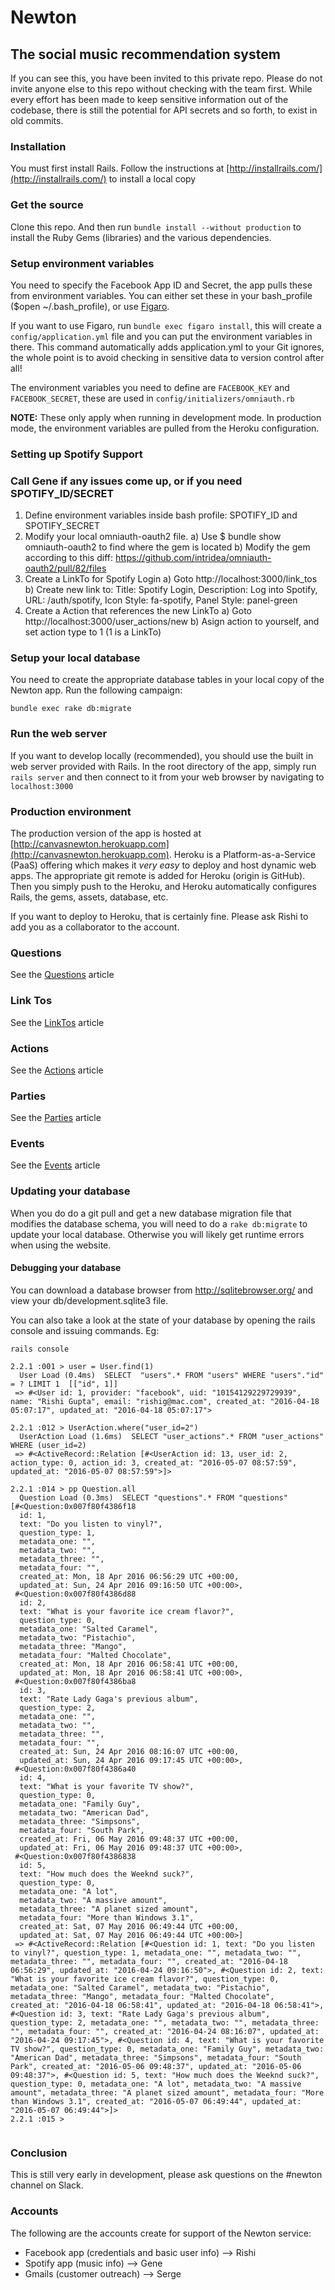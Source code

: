 # Newton
## The social music recommendation system

If you can see this, you have been invited to this private repo.  Please do not invite anyone else to this repo without checking with the team first.  While every effort has been made to keep sensitive information out of the codebase, there is still the potential for API secrets and so forth, to exist in old commits.

### Installation
You must first install Rails.  Follow the instructions at [http://installrails.com/](http://installrails.com/) to install a local copy

### Get the source
Clone this repo.  And then run ```bundle install --without production``` to install the Ruby Gems (libraries) and the various dependencies.

### Setup environment variables
You need to specify the Facebook App ID and Secret, the app pulls these from environment variables.  You can either set these in your bash_profile ($open ~/.bash_profile), or use [Figaro](https://github.com/laserlemon/figaro).

If you want to use Figaro, run ```bundle exec figaro install```, this will create a ```config/application.yml``` file and you can put the environment variables in there.  This command automatically adds application.yml to your Git ignores, the whole point is to avoid checking in sensitive data to version control after all!

The environment variables you need to define are ```FACEBOOK_KEY``` and ```FACEBOOK_SECRET```, these are used in ```config/initializers/omniauth.rb```

**NOTE:** These only apply when running in development mode.  In production mode, the environment variables are pulled from the Heroku configuration.

### Setting up Spotify Support
### Call Gene if any issues come up, or if you need SPOTIFY_ID/SECRET
1) Define environment variables inside bash profile: SPOTIFY_ID and SPOTIFY_SECRET 
2) Modify your local omniauth-oauth2 file. 
   a) Use $ bundle show omniauth-oauth2 to find where the gem is located 
   b) Modify the gem according to this diff: https://github.com/intridea/omniauth-oauth2/pull/82/files
3) Create a LinkTo for Spotify Login
   a) Goto http://localhost:3000/link_tos
   b) Create new link to:
      Title: Spotify Login, Description: Log into Spotify, URL: /auth/spotify, Icon Style: fa-spotify, Panel Style: panel-green
4) Create a Action that references the new LinkTo
   a) Goto http://localhost:3000/user_actions/new
   b) Asign action to yourself, and set action type to 1 (1 is a LinkTo)

### Setup your local database
You need to create the appropriate database tables in your local copy of the Newton app.  Run the following campaign:

```bundle exec rake db:migrate```

### Run the web server
If you want to develop locally (recommended), you should use the built in web server provided with Rails.  In the root directory of the app, simply run ```rails server``` and then connect to it from your web browser by navigating to ```localhost:3000```

### Production environment
The production version of the app is hosted at [http://canvasnewton.herokuapp.com](http://canvasnewton.herokuapp.com).  Heroku is a Platform-as-a-Service (PaaS) offering which makes it *very easy* to deploy and host dynamic web apps.  The appropriate git remote is added for Heroku (origin is GitHub).  Then you simply push to the Heroku, and Heroku automatically configures Rails, the gems, assets, database, etc.

If you want to deploy to Heroku, that is certainly fine.  Please ask Rishi to add you as a collaborator to the account.

### Questions

See the [Questions](docs/Questions.md) article

### Link Tos

See the [LinkTos](docs/LinkTos.md) article

### Actions

See the [Actions](docs/Actions.md) article

### Parties

See the [Parties](docs/Parties.md) article

### Events

See the [Events](docs/Events.md) article

### Updating your database

When you do do a git pull and get a new database migration file that modifies the database schema, you will need to do a ```rake db:migrate``` to update your local database.  Otherwise you will likely get runtime errors when using the website.

#### Debugging your database

You can download a database browser from http://sqlitebrowser.org/ and view your db/development.sqlite3 file.

You can also take a look at the state of your database by opening the rails console and issuing commands.  Eg:

```
rails console

2.2.1 :001 > user = User.find(1)
  User Load (0.4ms)  SELECT  "users".* FROM "users" WHERE "users"."id" = ? LIMIT 1  [["id", 1]]
 => #<User id: 1, provider: "facebook", uid: "10154129229729939", name: "Rishi Gupta", email: "rishig@mac.com", created_at: "2016-04-18 05:07:17", updated_at: "2016-04-18 05:07:17"> 

2.2.1 :012 > UserAction.where("user_id=2")
  UserAction Load (1.6ms)  SELECT "user_actions".* FROM "user_actions" WHERE (user_id=2)
 => #<ActiveRecord::Relation [#<UserAction id: 13, user_id: 2, action_type: 0, action_id: 3, created_at: "2016-05-07 08:57:59", updated_at: "2016-05-07 08:57:59">]> 

2.2.1 :014 > pp Question.all
  Question Load (0.3ms)  SELECT "questions".* FROM "questions"
[#<Question:0x007f80f4386f18
  id: 1,
  text: "Do you listen to vinyl?",
  question_type: 1,
  metadata_one: "",
  metadata_two: "",
  metadata_three: "",
  metadata_four: "",
  created_at: Mon, 18 Apr 2016 06:56:29 UTC +00:00,
  updated_at: Sun, 24 Apr 2016 09:16:50 UTC +00:00>,
 #<Question:0x007f80f4386d88
  id: 2,
  text: "What is your favorite ice cream flavor?",
  question_type: 0,
  metadata_one: "Salted Caramel",
  metadata_two: "Pistachio",
  metadata_three: "Mango",
  metadata_four: "Malted Chocolate",
  created_at: Mon, 18 Apr 2016 06:58:41 UTC +00:00,
  updated_at: Mon, 18 Apr 2016 06:58:41 UTC +00:00>,
 #<Question:0x007f80f4386ba8
  id: 3,
  text: "Rate Lady Gaga's previous album",
  question_type: 2,
  metadata_one: "",
  metadata_two: "",
  metadata_three: "",
  metadata_four: "",
  created_at: Sun, 24 Apr 2016 08:16:07 UTC +00:00,
  updated_at: Sun, 24 Apr 2016 09:17:45 UTC +00:00>,
 #<Question:0x007f80f4386a40
  id: 4,
  text: "What is your favorite TV show?",
  question_type: 0,
  metadata_one: "Family Guy",
  metadata_two: "American Dad",
  metadata_three: "Simpsons",
  metadata_four: "South Park",
  created_at: Fri, 06 May 2016 09:48:37 UTC +00:00,
  updated_at: Fri, 06 May 2016 09:48:37 UTC +00:00>,
 #<Question:0x007f80f4386838
  id: 5,
  text: "How much does the Weeknd suck?",
  question_type: 0,
  metadata_one: "A lot",
  metadata_two: "A massive amount",
  metadata_three: "A planet sized amount",
  metadata_four: "More than Windows 3.1",
  created_at: Sat, 07 May 2016 06:49:44 UTC +00:00,
  updated_at: Sat, 07 May 2016 06:49:44 UTC +00:00>]
 => #<ActiveRecord::Relation [#<Question id: 1, text: "Do you listen to vinyl?", question_type: 1, metadata_one: "", metadata_two: "", metadata_three: "", metadata_four: "", created_at: "2016-04-18 06:56:29", updated_at: "2016-04-24 09:16:50">, #<Question id: 2, text: "What is your favorite ice cream flavor?", question_type: 0, metadata_one: "Salted Caramel", metadata_two: "Pistachio", metadata_three: "Mango", metadata_four: "Malted Chocolate", created_at: "2016-04-18 06:58:41", updated_at: "2016-04-18 06:58:41">, #<Question id: 3, text: "Rate Lady Gaga's previous album", question_type: 2, metadata_one: "", metadata_two: "", metadata_three: "", metadata_four: "", created_at: "2016-04-24 08:16:07", updated_at: "2016-04-24 09:17:45">, #<Question id: 4, text: "What is your favorite TV show?", question_type: 0, metadata_one: "Family Guy", metadata_two: "American Dad", metadata_three: "Simpsons", metadata_four: "South Park", created_at: "2016-05-06 09:48:37", updated_at: "2016-05-06 09:48:37">, #<Question id: 5, text: "How much does the Weeknd suck?", question_type: 0, metadata_one: "A lot", metadata_two: "A massive amount", metadata_three: "A planet sized amount", metadata_four: "More than Windows 3.1", created_at: "2016-05-07 06:49:44", updated_at: "2016-05-07 06:49:44">]> 
2.2.1 :015 > 


```


### Conclusion
This is still very early in development, please ask questions on the #newton channel on Slack.


### Accounts
The following are the accounts create for support of the Newton service:
- Facebook app (credentials and basic user info) --> Rishi
- Spotify app (music info) --> Gene
- Gmails (customer outreach) --> Serge

